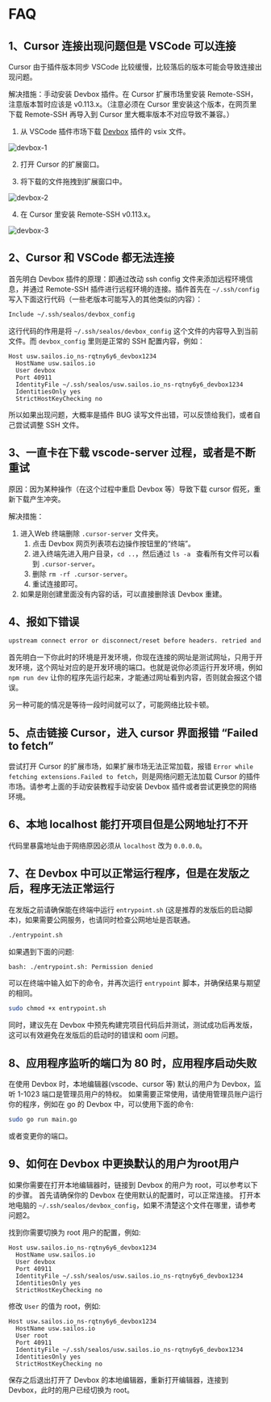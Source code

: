 # FAQ

## 1、Cursor 连接出现问题但是 VSCode 可以连接

Cursor 由于插件版本同步 VSCode 比较缓慢，比较落后的版本可能会导致连接出现问题。

解决措施：手动安装 Devbox 插件。在 Cursor 扩展市场里安装 Remote-SSH，注意版本暂时应该是 v0.113.x。（注意必须在 Cursor 里安装这个版本，在网页里下载 Remote-SSH 再导入到 Cursor 里大概率版本不对应导致不兼容。）

1. 从 VSCode 插件市场下载 [Devbox](https://marketplace.visualstudio.com/items?itemName=labring.devbox-aio) 插件的 vsix 文件。

![devbox-1](./images/faq-1.png)

2. 打开 Cursor 的扩展窗口。

3. 将下载的文件拖拽到扩展窗口中。

![devbox-2](./images/faq-2.png)

4. 在 Cursor 里安装 Remote-SSH v0.113.x。

![devbox-3](./images/faq-3.png)

## 2、Cursor 和 VSCode 都无法连接

首先明白 Devbox 插件的原理：即通过改动 ssh config 文件来添加远程环境信息，并通过 Remote-SSH 插件进行远程环境的连接。插件首先在 `~/.ssh/config` 写入下面这行代码（一些老版本可能写入的其他类似的内容）：

```bash
Include ~/.ssh/sealos/devbox_config
```

这行代码的作用是将 `~/.ssh/sealos/devbox_config` 这个文件的内容导入到当前文件。而 `devbox_config` 里则是正常的 SSH 配置内容，例如：

```config
Host usw.sailos.io_ns-rqtny6y6_devbox1234
  HostName usw.sailos.io
  User devbox
  Port 40911
  IdentityFile ~/.ssh/sealos/usw.sailos.io_ns-rqtny6y6_devbox1234
  IdentitiesOnly yes
  StrictHostKeyChecking no
```

所以如果出现问题，大概率是插件 BUG 读写文件出错，可以反馈给我们，或者自己尝试调整 SSH 文件。

## 3、一直卡在下载 vscode-server 过程，或者是不断重试

原因：因为某种操作（在这个过程中重启 Devbox 等）导致下载 cursor 假死，重新下载产生冲突。

解决措施：

1. 进入Web 终端删除 `.cursor-server` 文件夹。
   1. 点击 Devbox 网页列表项右边操作按钮里的“终端”。
   2. 进入终端先进入用户目录，`cd ..`，然后通过 `ls -a ` 查看所有文件可以看到 `.cursor-server`。
   3. 删除 `rm -rf .cursor-server`。
   4. 重试连接即可。
2. 如果是刚创建里面没有内容的话，可以直接删除该 Devbox 重建。

## 4、报如下错误

```bash
upstream connect error or disconnect/reset before headers. retried and the latest reset reason: remote connection failure, transport failure reason: delayed connect error: 111
```

首先明白一下你此时的环境是开发环境，你现在连接的网址是测试网址，只用于开发环境，这个网址对应的是开发环境的端口。也就是说你必须运行开发环境，例如 `npm run dev` 让你的程序先运行起来，才能通过网址看到内容，否则就会报这个错误。

另一种可能的情况是等待一段时间就可以了，可能网络比较卡顿。

## 5、点击链接 Cursor，进入 cursor 界面报错 “Failed to fetch”

尝试打开 Cursor 的扩展市场，如果扩展市场无法正常加载，报错 `Error while fetching extensions.Failed to fetch`，则是网络问题无法加载 Cursor 的插件市场。请参考上面的手动安装教程手动安装 Devbox 插件或者尝试更换您的网络环境。

## 6、本地 localhost 能打开项目但是公网地址打不开

代码里暴露地址由于网络原因必须从 `localhost` 改为 `0.0.0.0`。

## 7、在 Devbox 中可以正常运行程序，但是在发版之后，程序无法正常运行

在发版之前请确保能在终端中运行 `entrypoint.sh` (这是推荐的发版后的启动脚本)，如果需要公网服务，也请同时检查公网地址是否联通。

```bash
./entrypoint.sh
```

如果遇到下面的问题:

```bash
bash: ./entrypoint.sh: Permission denied
```

可以在终端中输入如下的命令，并再次运行 `entrypoint` 脚本，并确保结果与期望的相同。

```bash
sudo chmod +x entrypoint.sh
```

同时，建议先在 Devbox 中预先构建完项目代码后并测试，测试成功后再发版，这可以有效避免在发版后的启动时的错误和 oom 问题。

## 8、应用程序监听的端口为 80 时，应用程序启动失败

在使用 Devbox 时，本地编辑器(vscode、cursor 等)
默认的用户为 Devbox，监听 1-1023 端口是管理员用户的特权。 如果需要正常使用，请使用管理员账户运行你的程序，例如在 go 的
Devbox 中，可以使用下面的命令:

```bash
sudo go run main.go
```

或者变更你的端口。

## 9、如何在 Devbox 中更换默认的用户为root用户

如果你需要在打开本地编辑器时，链接到 Devbox 的用户为 root，可以参考以下的步骤。
首先请确保你的 Devbox 在使用默认的配置时，可以正常连接。
打开本地电脑的 `~/.ssh/sealos/devbox_config`，如果不清楚这个文件在哪里，请参考问题2。

找到你需要切换为 root 用户的配置，例如:

```config
Host usw.sailos.io_ns-rqtny6y6_devbox1234
  HostName usw.sailos.io
  User devbox
  Port 40911
  IdentityFile ~/.ssh/sealos/usw.sailos.io_ns-rqtny6y6_devbox1234
  IdentitiesOnly yes
  StrictHostKeyChecking no
```

修改 `User` 的值为 root，例如:

```config
Host usw.sailos.io_ns-rqtny6y6_devbox1234
  HostName usw.sailos.io
  User root
  Port 40911
  IdentityFile ~/.ssh/sealos/usw.sailos.io_ns-rqtny6y6_devbox1234
  IdentitiesOnly yes
  StrictHostKeyChecking no
```

保存之后退出打开了 Devbox 的本地编辑器，重新打开编辑器，连接到 Devbox，此时的用户已经切换为 root。